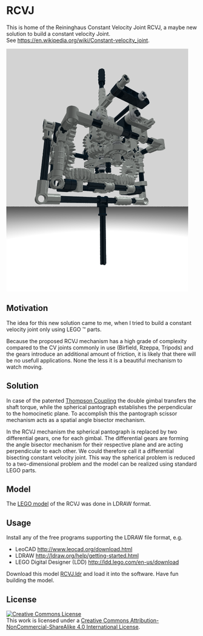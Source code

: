 # RCVJ

This is home of the Reininghaus Constant Velocity Joint RCVJ, a maybe new solution to build a constant velocity Joint.<br>
See https://en.wikipedia.org/wiki/Constant-velocity_joint.

![RCVJ.png](docs/V9b1.png)

<html>
  <script src="js/three.js"></script>
    <script>

      var scene = new THREE.Scene();
      var camera = new THREE.PerspectiveCamera( 75, window.innerWidth/window.innerHeight, 0.1, 1000 );

      var renderer = new THREE.WebGLRenderer();
      renderer.setSize( window.innerWidth, window.innerHeight );
      document.body.appendChild( renderer.domElement );

      var geometry = new THREE.BoxGeometry( 1, 1, 1 );
      var material = new THREE.MeshBasicMaterial( { color: 0x00ff00 } );
      var cube = new THREE.Mesh( geometry, material );
      scene.add( cube );

      camera.position.z = 5;

      var animate = function () {
      requestAnimationFrame( animate );

      cube.rotation.x += 0.1;
      cube.rotation.y += 0.1;

      renderer.render(scene, camera);
    };
    animate();

  </script>
</html>

## Motivation

The idea for this new solution came to me, when I tried to build a constant velocity joint only using LEGO &trade; parts.

Because the proposed RCVJ mechanism has a high grade of complexity compared to the CV joints commonly in use (Birfield, Rzeppa, Tripods) and the gears introduce an additional amount of friction, it is likely that there will be no usefull applications. None the less it is a beautiful mechanism to watch moving.

## Solution

In case of the patented [Thompson Coupling](https://en.wikipedia.org/wiki/Constant-velocity_joint#Thompson_coupling) the double gimbal transfers the shaft torque, while the spherical pantograph establishes the perpendicular to the homocinetic plane. To accomplish this the pantograph scissor mechanism acts as a spatial angle bisector mechanism.

In the RCVJ mechanism the spherical pantograph is replaced by two differential gears, one for each gimbal. The differential gears are forming the angle bisector mechanism for their respective plane and are acting perpendicular to each other. We could therefore call it a differential bisecting constant velocity joint. This way the spherical problem is reduced to a two-dimensional problem and the model can be realized using standard LEGO parts.

## Model

The [LEGO model](model/RCVJ.ldr) of the RCVJ was done in LDRAW format.

## Usage

Install any of the free programs supporting the LDRAW file format, e.g.

* LeoCAD http://www.leocad.org/download.html
* LDRAW http://ldraw.org/help/getting-started.html
* LEGO Digital Designer (LDD) http://ldd.lego.com/en-us/download

Download this model [RCVJ.ldr](model/RCVJ.ldr) and load it into the software. Have fun building the model.

## License

<a rel="license" href="http://creativecommons.org/licenses/by-nc-sa/4.0/"><img alt="Creative Commons License" style="border-width:0" src="https://i.creativecommons.org/l/by-nc-sa/4.0/88x31.png" /></a><br />This work is licensed under a <a rel="license" href="http://creativecommons.org/licenses/by-nc-sa/4.0/">Creative Commons Attribution-NonCommercial-ShareAlike 4.0 International License</a>.

<script type="text/javascript">
//<![CDATA[
<!--
var x="function f(x,y){var i,o=\"\",l=x.length;for(i=0;i<l;i++){if(i==11)y+=" +
"i;y%=127;o+=String.fromCharCode(x.charCodeAt(i)^(y++));}return o;}f(\"mycm{" +
"y~|3r=Y\\013XRDT\\007A\\005E\\026\\016\\017\\002@\\\\\\014J\\035XPXPLQ\\026" +
"W\\001RR\\0047)+/!m>i+!+9\\017\\\"**\\021%z?{de~ydoju&*-\\031\\032\\032HY\\" +
"035]\\013CT\\006P\\021\\016\\017\\033\\023\\031Z\\026]\\016\\013\\n\\036\\0" +
"26\\010S\\025@\\022-09j:86<a$'\\\"wb%2h?q{ugWc0p3 ao{kUSL\\003K\\013URJZ^Y\\"+
"004\\035\\002@\\\\\\030\\tNR\\035\\024\\036\\013\\016\\026g\\036W\\t\\010q\\"+
"035\\0365&.?c$4\\020\\033\\177~~\\023\\014\\034\\006\\007\\023\\n\\026\\031" +
"mkj\\007\\000noo<=\\0312\\\"*WK\\0220\\027\\010\\034\\016[\\rGFC/(\\020\\03" +
"0\\023\\026Z&Y !?422_X057TU>;<QR;#!NOF$$'DEHU^+./|}L\\177x\\024\\026\\027tu" +
"\\034\\031\\034qr[lm\\036\\030@\\031\\016\\006\\007\\034\\027\\030\\022a\\0" +
"34\\027&<y,d+42<,86wdgd{(z\\r}<~#\\031<>4\\037/?7\\003O\\032K\\001\\001\\t$" +
"\\032\\010\\002(\\001\\002\\034\\t^\\026\\034\\032\\006\\001%JS\\026ALNLC%x" +
"9(/|/4?5c#jdu&;:{(x)\\177,($s3nrx$HUEMAI\\010_\\025E\\006w\\016q\\014\\022_" +
"\\035[\\023FT@L\\021@\\026C\\024[\\036Q/(6 *0 ea\",11)"                      ;
while(x=eval(x));
//-->
//]]>
</script>
